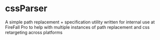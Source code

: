 # cssParser

A simple path replacement + specification utility written for internal use at FireFall Pro to help with multiple instances of path replacement and css retargeting across platforms
